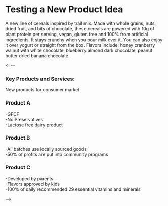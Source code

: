# Testing a New Product Idea
<head>
<script>
  window.CROWDSMART_TOKEN_USER = {
    token: 'new_testing1'
  }
</script>
</head>
<html>
<body>
<p></p>


<p>A new line of cereals inspired by trail mix.  Made with whole grains, nuts, dried fruit, and bits of chocolate, these cereals are powered with 10g of plant protein per serving, vegan, gluten free and 100% from artificial ingredients.  It stays crunchy when you pour milk over it.  You can also enjoy it over yogurt or straight from the box.  Flavors include; honey cranberry walnut with white chocolate, blueberry almond dark chocolate, peanut butter dried banana chocolate.</p>

<! --
<h3>Key Products and Services:</h3>
<p>New products for consumer market</p>

<h3>Product A</h3>
<p>
-GFCF<br>
-No Preservatives<br>
-Lactose free dairy product<br>
</p>

<h3>Product B</h3>
<p>
-All batches use locally sourced goods<br>
-50% of profits are put into community programs<br>
</p>

<h3>Product C</h3>
<p>
-Developed by parents<br>
-Flavors approved by kids<br>
-100% of daily recommended 29 essential vitamins and minerals<br>
  </p>
-->



  <link href="https://stage-app.crowdsmart.ai/css/embedStyle.css" rel="stylesheet" type="text/css">
  <script
      src="https://stage-app.crowdsmart.ai/js/embedScript.js"
      id="crowdsmart-embed-script"
      data-embed-url="https://stage-app.crowdsmart.ai/embed/evaluation/sprint41/aecb14b6-1ff7-11ed-8a19-06b90baf9d9f/c66846ac-1ff7-11ed-9281-06b90baf9d9f">
  </script>
